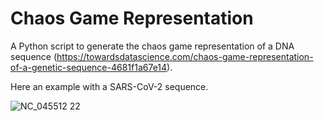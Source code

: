 # Chaos Game Representation

A Python script to generate the chaos game representation of a DNA sequence (https://towardsdatascience.com/chaos-game-representation-of-a-genetic-sequence-4681f1a67e14).

Here an example with a SARS-CoV-2 sequence.

![NC_045512 22](https://user-images.githubusercontent.com/62892813/120557509-529c0c00-c3fe-11eb-87c4-f2c402cacaac.png)
